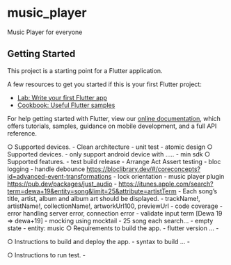 # music_player

Music Player for everyone

## Getting Started

This project is a starting point for a Flutter application.

A few resources to get you started if this is your first Flutter project:

- [Lab: Write your first Flutter app](https://flutter.dev/docs/get-started/codelab)
- [Cookbook: Useful Flutter samples](https://flutter.dev/docs/cookbook)

For help getting started with Flutter, view our
[online documentation](https://flutter.dev/docs), which offers tutorials,
samples, guidance on mobile development, and a full API reference.


○ Supported devices.
    - Clean architecture
    - unit test
    - atomic design
○ Supported devices.
    - only support android device with .....
    - min sdk
○ Supported features.
    - test build release
    - Arrange Act Assert testing
    - bloc logging
    - handle debounce https://bloclibrary.dev/#/coreconcepts?id=advanced-event-transformations
    - lock orientation
    - music player plugin https://pub.dev/packages/just_audio
    - https://itunes.apple.com/search?term=dewa+19&entity=song&limit=25&attribute=artistTerm
    - Each song’s title, artist, album and album art should be displayed.
    - trackName!, artistName!, collectionName!, artworkUrl100, previewUrl
    - code coverage
    - error handling server error, connection error
    - validate input term [Dewa 19 => dewa+19]
    - mocking using mocktail
    - 25 song each search...
    - empty state
    - entity: music
○ Requirements to build the app.
    - flutter version ...
    -

○ Instructions to build and deploy the app.
    - syntax to build ...
    -

○ Instructions to run test.
    -